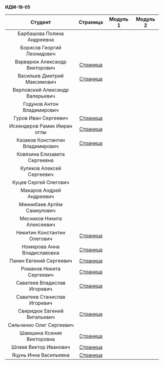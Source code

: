 **ИДМ-18-05**

| Студент | Страница | Модуль 1 | Модуль 2 |
| :---:   |   :-:    |   :-:    |    :-:   |
|Барбашова Полина Андреевна |  |  |  |
|Борисов Георгий Леонидович |  |  |  |
|Варварюк Александр Викторович | [Страница](https://varvariuca.github.io) |  |  |
|Васильев Дмитрий Максимович | [Страница](https://DimitriiVasilev.github.io) |  |  |
|Верповский Александр Валерьевич |  |  |  |
|Годунов Антон Владимирович |   |  |  |
|Гуров Иван Сергеевич |[ Страница](https://gurovivan.github.io/gurovivan/)  |   |  |
|Искендеров Рамик Имран оглы | [Страница](https://r-5321.github.io/) |   |  |
|Казаков Константин Владимирович | [Страница]() |   |  |
|Ковязина Елизавета Сергеевна |  |   |  |
|Куликов Алексей Сергеевич |  |  |  |
|Куцев	Сергей	Олегович |  |   |  |
|Макаров Андрей Андреевич |  |   |  |
|Миннибаев Артём Самиулович |  |   |  |
|Мясников Никита Алексеевич |  |   |  |
|Никитин Константин Олегович | [Страница]() |  |  |
|Номерова Анна Владиславовна | [Страница](https://annie-kelyas.github.io/) |  |  |
|Панин Евгений Сергеевич | [Страница](https://st118590.github.io) |   |  |
|Романов Никита Сергеевич | [Страница](https://rolliks-nik.github.io/) |   |  |
|Саватеев Владислав Игоревич | [Страница]() |   |  |
|Саватеев Станислав Игоревич |  |   |  |
|Свиридюк Евгений Витальевич |[Страница]()  |   |  |
|Сильченко Олег Сергеевич |  |   |  |
|Шамшина Ксения Викторовна | [Страница](https://shamshinakseniya.github.io) |  |  |
|Шлаев Виктор Иванович |[Страница]()  |   |  |
|Яцунь Инна Васильевна | [Страница](https://chyogurt.github.io/) |  |  |
